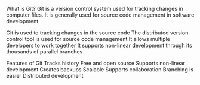 What is Git?
Git is a version control system used for tracking changes in computer files. It is generally used for source code management in software development.

Git is used to tracking changes in the source code
The distributed version control tool is used for source code management
It allows multiple developers to work together
It supports non-linear development through its thousands of parallel branches

Features of Git
Tracks history
Free and open source
Supports non-linear development
Creates backups
Scalable
Supports collaboration
Branching is easier
Distributed development
